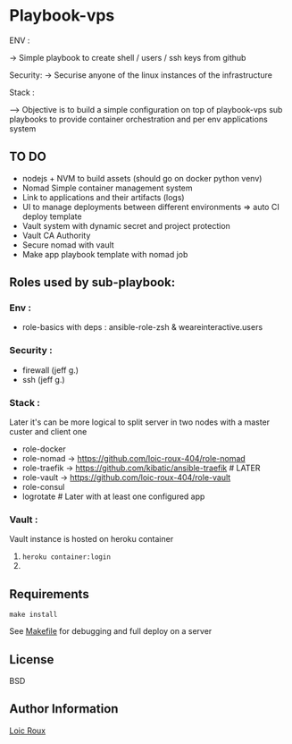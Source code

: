 Playbook-vps
============
ENV :

&rarr; Simple playbook to create shell / users / ssh keys from github

Security:
&rarr; Securise anyone of the linux instances of the infrastructure

Stack :

--> Objective is to build a simple configuration on top of playbook-vps sub playbooks to provide container
orchestration and per env applications system

TO DO
------------
- nodejs + NVM to build assets (should go on docker python venv)
- Nomad Simple container management system
- Link to applications and their artifacts (logs)
- UI to manage deployments between different environments => auto CI deploy template
- Vault system with dynamic secret and project protection
- Vault CA Authority
- Secure nomad with vault
- Make app playbook template with nomad job

Roles used by sub-playbook:
------------

### Env :

- role-basics with deps : ansible-role-zsh & weareinteractive.users

### Security :

- firewall (jeff g.)
- ssh (jeff g.)

### Stack :

Later it's can be more logical to split server in two nodes with a master custer and client one

- role-docker
- role-nomad → https://github.com/loic-roux-404/role-nomad
- role-traefik → https://github.com/kibatic/ansible-traefik # LATER
- role-vault → https://github.com/loic-roux-404/role-vault
- role-consul
- logrotate # Later with at least one configured app

### Vault :

Vault instance is hosted on heroku container

1. `heroku container:login`
1.

Requirements
------------

`make install`

See [Makefile](Makefile) for debugging and full deploy on a server

License
-------

BSD

Author Information
------------------

[Loic Roux]()
